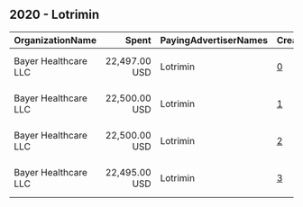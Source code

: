 ## 2020 - Lotrimin 
|OrganizationName|Spent|PayingAdvertiserNames|CreativeUrls|Impressions|Genders|AgeBrackets|CountryCodes|BillingAddresses|CandidateBallotInformation|
|:---|---:|:---|:---|---:|:---|:---|:---|:---|:---|
|Bayer Healthcare LLC|22,497.00 USD|Lotrimin|[0](https://www.snap.com/political-ads/asset/a079669d774dfcc11db26af1e47dcce68b7c21269464f37303daa1adeef519e1?mediaType=mp4)|10,742,973||18+|united states|"PO Box 106099,Pittsburgh,15230 ,US"||
|Bayer Healthcare LLC|22,500.00 USD|Lotrimin|[1](https://www.snap.com/political-ads/asset/a079669d774dfcc11db26af1e47dcce68b7c21269464f37303daa1adeef519e1?mediaType=mp4)|8,619,075||18+|united states|"PO Box 106099,Pittsburgh,15230 ,US"||
|Bayer Healthcare LLC|22,500.00 USD|Lotrimin|[2](https://www.snap.com/political-ads/asset/013b23e83f83b1a1c433c7fe7b31ebbdae20f5361a2ff009f7cfe867b42a352e?mediaType=mp4)|3,415,844||18+|united states|"PO Box 106099,Pittsburgh,15230 ,US"||
|Bayer Healthcare LLC|22,495.00 USD|Lotrimin|[3](https://www.snap.com/political-ads/asset/013b23e83f83b1a1c433c7fe7b31ebbdae20f5361a2ff009f7cfe867b42a352e?mediaType=mp4)|3,195,215||18+|united states|"PO Box 106099,Pittsburgh,15230 ,US"||
